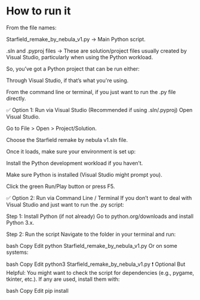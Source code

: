 # How to run it
From the file names:

Starfield_remake_by_nebula_v1.py → Main Python script.

.sln and .pyproj files → These are solution/project files usually created by Visual Studio, particularly when using the Python workload.

So, you’ve got a Python project that can be run either:

Through Visual Studio, if that’s what you're using.

From the command line or terminal, if you just want to run the .py file directly.

✅ Option 1: Run via Visual Studio (Recommended if using .sln/.pyproj)
Open Visual Studio.

Go to File > Open > Project/Solution.

Choose the Starfield remake by nebula v1.sln file.

Once it loads, make sure your environment is set up:

Install the Python development workload if you haven’t.

Make sure Python is installed (Visual Studio might prompt you).

Click the green Run/Play button or press F5.

✅ Option 2: Run via Command Line / Terminal
If you don’t want to deal with Visual Studio and just want to run the .py script:

Step 1: Install Python (if not already)
Go to python.org/downloads and install Python 3.x.

Step 2: Run the script
Navigate to the folder in your terminal and run:

bash
Copy
Edit
python Starfield_remake_by_nebula_v1.py
Or on some systems:

bash
Copy
Edit
python3 Starfield_remake_by_nebula_v1.py
❗ Optional But Helpful:
You might want to check the script for dependencies (e.g., pygame, tkinter, etc.). If any are used, install them with:

bash
Copy
Edit
pip install <package-name>
